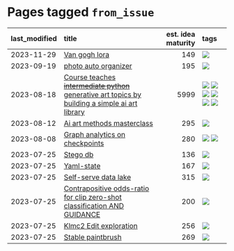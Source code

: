 # Pages tagged `from_issue`

|last_modified|title|est. idea maturity|tags
|:---|:---|---:|:---|
|2023-11-29|[Van gogh lora](../Van_gogh_lora.md)|149|[![](https://img.shields.io/badge/tag-from_issue-f14da)](../tags/from_issue.md)|
|2023-09-19|[photo auto organizer](../photo_auto_organizer_.md)|195|[![](https://img.shields.io/badge/tag-from_issue-f14da)](../tags/from_issue.md)|
|2023-08-18|[Course teaches ~~intermediate python~~ generative art topics by building a simple ai art library](../Course_teaches_basic_python_by_building_a_simple_ai_art_library.md)|5999|[![](https://img.shields.io/badge/tag-curriculum-43d799)](../tags/curriculum.md) [![](https://img.shields.io/badge/tag-education-3f9741)](../tags/education.md) [![](https://img.shields.io/badge/tag-from_issue-f14da)](../tags/from_issue.md) [![](https://img.shields.io/badge/tag-public_good-e8ae48)](../tags/public_good.md) [![](https://img.shields.io/badge/tag-publication-1eefac)](../tags/publication.md) [![](https://img.shields.io/badge/tag-wip-dad82b)](../tags/wip.md)|
|2023-08-12|[Ai art methods masterclass](../Ai_art_methods_masterclass.md)|295|[![](https://img.shields.io/badge/tag-from_issue-f14da)](../tags/from_issue.md)|
|2023-08-08|[Graph analytics on checkpoints](../Graph_analytics_on_checkpoints.md)|280|[![](https://img.shields.io/badge/tag-from_issue-f14da)](../tags/from_issue.md) [![](https://img.shields.io/badge/tag-test-1043a5)](../tags/test.md)|
|2023-07-25|[Stego db](../Stego_db.md)|136|[![](https://img.shields.io/badge/tag-from_issue-f14da)](../tags/from_issue.md)|
|2023-07-25|[Yaml-state](../Yaml-state.md)|167|[![](https://img.shields.io/badge/tag-from_issue-f14da)](../tags/from_issue.md)|
|2023-07-25|[Self-serve data lake](../Self-serve_data_lake.md)|315|[![](https://img.shields.io/badge/tag-from_issue-f14da)](../tags/from_issue.md)|
|2023-07-25|[Contrapositive odds-ratio for clip zero-shot classification AND GUIDANCE](../Contrapositive_odds-ratio_for_clip_zero-shot_classification_AND_GUIDANCE.md)|200|[![](https://img.shields.io/badge/tag-from_issue-f14da)](../tags/from_issue.md)|
|2023-07-25|[Klmc2 Edit exploration](../Klmc2_Edit_exploration.md)|256|[![](https://img.shields.io/badge/tag-from_issue-f14da)](../tags/from_issue.md)|
|2023-07-25|[Stable paintbrush](../Stable_paintbrush.md)|269|[![](https://img.shields.io/badge/tag-from_issue-f14da)](../tags/from_issue.md)|